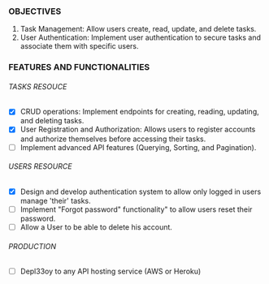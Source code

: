 ### OBJECTIVES

1. Task Management: Allow users create, read, update, and delete tasks.
2. User Authentication: Implement user authentication to secure tasks and associate them with specific users.

### FEATURES AND FUNCTIONALITIES

###### TASKS RESOUCE

- [x] CRUD operations: Implement endpoints for creating, reading, updating, and deleting tasks.
- [x] User Registration and Authorization: Allows users to register accounts and authorize themselves before accessing their tasks.
- [ ] Implement advanced API features (Querying, Sorting, and Pagination).

###### USERS RESOURCE

- [x] Design and develop authentication system to allow only logged in users manage 'their' tasks.
- [ ] Implement "Forgot password" functionality" to allow users reset their password.
- [ ] Allow a User to be able to delete his account.

###### PRODUCTION

- [ ] Depl33oy to any API hosting service (AWS or Heroku)
